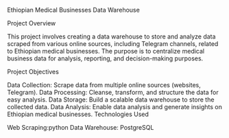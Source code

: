 Ethiopian Medical Businesses Data Warehouse

Project Overview

This project involves creating a data warehouse to store and analyze data scraped from various online sources, including Telegram channels, related to Ethiopian medical businesses. The purpose is to centralize medical business data for analysis, reporting, and decision-making purposes.

Project Objectives

Data Collection: Scrape data from multiple online sources (websites, Telegram).
Data Processing: Cleanse, transform, and structure the data for easy analysis.
Data Storage: Build a scalable data warehouse to store the collected data.
Data Analysis: Enable data analysis and generate insights on Ethiopian medical businesses.
Technologies Used

Web Scraping:python
Data Warehouse: PostgreSQL
